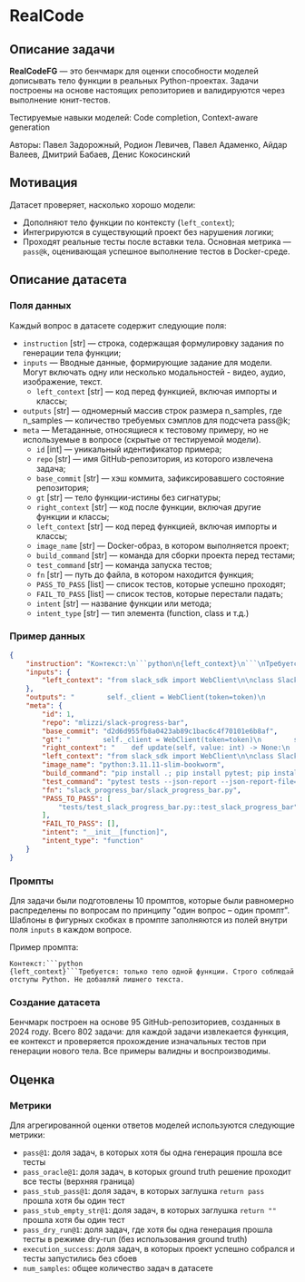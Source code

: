 # RealCode


## Описание задачи

**RealCodeFG** — это бенчмарк для оценки способности моделей дописывать тело функции в реальных Python-проектах. Задачи построены на основе настоящих репозиториев и валидируются через выполнение юнит-тестов.

Тестируемые навыки моделей: Code completion, Context-aware generation

Авторы: Павел Задорожный, Родион Левичев, Павел Адаменко, Айдар Валеев, Дмитрий Бабаев, Денис Кокосинский


## Мотивация

Датасет проверяет, насколько хорошо модели:
- Дополняют тело функции по контексту (`left_context`);
- Интегрируются в существующий проект без нарушения логики;
- Проходят реальные тесты после вставки тела.
Основная метрика — `pass@k`, оценивающая успешное выполнение тестов в Docker-среде.


## Описание датасета

### Поля данных

Каждый вопрос в датасете содержит следующие поля:

- `instruction` [str] — строка, содержащая формулировку задания по генерации тела функции;
- `inputs` — Вводные данные, формирующие задание для модели. Могут включать одну или несколько модальностей - видео, аудио, изображение, текст.
    - `left_context` [str] — код перед функцией, включая импорты и классы;
- `outputs` [str] — одномерный массив строк размера n_samples, где n_samples — количество требуемых сэмплов для подсчета pass@k;
- `meta` — Метаданные, относящиеся к тестовому примеру, но не используемые в вопросе (скрытые от тестируемой модели).
    - `id` [int] — уникальный идентификатор примера;
    - `repo` [str] — имя GitHub-репозитория, из которого извлечена задача;
    - `base_commit` [str] — хэш коммита, зафиксировавшего состояние репозитория;
    - `gt` [str] — тело функции-истины без сигнатуры;
    - `right_context` [str] — код после функции, включая другие функции и классы;
    - `left_context` [str] — код перед функцией, включая импорты и классы;
    - `image_name` [str] — Docker-образ, в котором выполняется проект;
    - `build_command` [str] — команда для сборки проекта перед тестами;
    - `test_command` [str] — команда запуска тестов;
    - `fn` [str] — путь до файла, в котором находится функция;
    - `PASS_TO_PASS` [list] — список тестов, которые успешно проходят;
    - `FAIL_TO_PASS` [list] — список тестов, которые перестали падать;
    - `intent` [str] — название функции или метода;
    - `intent_type` [str] — тип элемента (function, class и т.д.)


### Пример данных

```json
{
    "instruction": "Контекст:\n```python\n{left_context}\n```\nТребуется: только тело функции. Строго соблюдай отступы Python. Не добавляй лишнего текста.",
    "inputs": {
        "left_context": "from slack_sdk import WebClient\n\nclass SlackProgressBar:\n    def __init__(self, token: str, total: int):"
    },
    "outputs": "        self._client = WebClient(token=token)\n        self._total = total",
    "meta": {
        "id": 1,
        "repo": "mlizzi/slack-progress-bar",
        "base_commit": "d2d6d955fb8a0423ab89c1bac6c4f70101e6b8af",
        "gt": "        self._client = WebClient(token=token)\n        self._total = total",
        "right_context": "    def update(self, value: int) -> None:\n        pass",
        "left_context": "from slack_sdk import WebClient\n\nclass SlackProgressBar:\n    def __init__(self, token: str, total: int):",
        "image_name": "python:3.11.11-slim-bookworm",
        "build_command": "pip install .; pip install pytest; pip install pytest-json-report;",
        "test_command": "pytest tests --json-report --json-report-file=report_pytest.json",
        "fn": "slack_progress_bar/slack_progress_bar.py",
        "PASS_TO_PASS": [
            "tests/test_slack_progress_bar.py::test_slack_progress_bar"
        ],
        "FAIL_TO_PASS": [],
        "intent": "__init__[function]",
        "intent_type": "function"
    }
}
```


### Промпты

Для задачи были подготовлены 10 промптов, которые были равномерно распределены по вопросам по принципу "один вопрос – один промпт". Шаблоны в фигурных скобках в промпте заполняются из полей внутри поля `inputs` в каждом вопросе.


Пример промпта:

```
Контекст:```python
{left_context}```Требуется: только тело одной функции. Строго соблюдай отступы Python. Не добавляй лишнего текста.
```


### Создание датасета

Бенчмарк построен на основе 95 GitHub-репозиториев, созданных в 2024 году. Всего 802 задачи: для каждой задачи извлекается функция, ее контекст и проверяется прохождение изначальных тестов при генерации нового тела. Все примеры валидны и воспроизводимы.


## Оценка


### Метрики

Для агрегированной оценки ответов моделей используются следующие метрики:

- `pass@1`: доля задач, в которых хотя бы одна генерация прошла все тесты
- `pass_oracle@1`: доля задач, в которых ground truth решение проходит все тесты (верхняя граница)
- `pass_stub_pass@1`: доля задач, в которых заглушка `return pass` прошла хотя бы один тест
- `pass_stub_empty_str@1`: доля задач, в которых заглушка `return ""` прошла хотя бы один тест
- `pass_dry_run@1`: доля задач, где хотя бы одна генерация прошла тесты в режиме dry-run (без использования ground truth)
- `execution_success`: доля задач, в которых проект успешно собрался и тесты запустились без сбоев
- `num_samples`: общее количество задач в датасете
